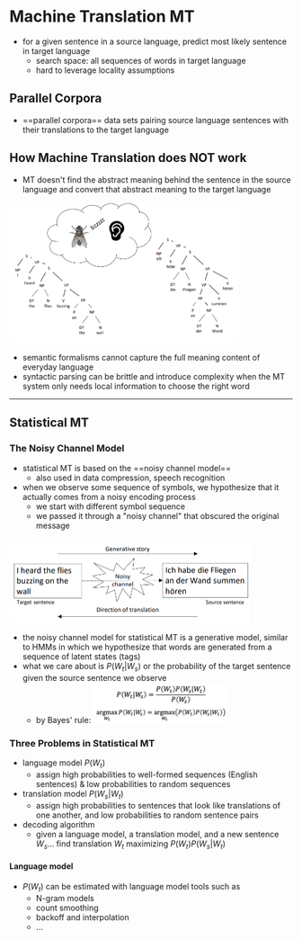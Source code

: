 # Machine Translation MT

- for a given sentence in a source language, predict most likely sentence in target language
  - search space: all sequences of words in target language
  - hard to leverage locality assumptions

## Parallel Corpora

- ==parallel corpora== data sets pairing source language sentences with their translations to the target language

## How Machine Translation does NOT work

- MT doesn't find the abstract meaning behind the sentence in the source language and convert that abstract meaning to the target language  

<img src="images/image-20231205232521167.png" alt="image-20231205232521167" style="zoom:50%;" />

- semantic formalisms cannot capture the full meaning content of everyday language
- syntactic parsing can be brittle and introduce complexity when the MT system only needs local information to choose the right word

---

## Statistical MT

### The Noisy Channel Model

- statistical MT is based on the ==noisy channel model==
  -  also used in data compression, speech recognition
- when we observe some sequence of symbols, we hypothesize that it actually comes from a noisy encoding process
  - we start with different symbol sequence
  - we passed it through a "noisy channel" that obscured the original message

<img src="images/image-20231205232807200.png" alt="image-20231205232807200" style="zoom:50%;" />

- the noisy channel model for statistical MT is a generative model, similar to HMMs in which we hypothesize that words are generated from a sequence of latent states (tags)
- what we care about is $P(W_t|W_s)$ or the probability of the target sentence given the source sentence we observe
  - by Bayes' rule:
    <img src="images/image-20231205232937791.png" alt="image-20231205232937791" style="zoom:50%;" />

### Three Problems in Statistical MT

- language model $P(W_t)$
  - assign high probabilities to well-formed sequences (English sentences) & low probabilities to random sequences
- translation model $P(W_s|W_t)$
  - assign high probabilities to sentences that look like translations of one another, and low probabilities to random sentence pairs
- decoding algorithm
  - given a language model, a translation model, and a new sentence $W_s...$ find translation $W_t$ maximizing $P(W_t)P(W_s|W_t)$

#### Language model

- $P(W_t)$ can be estimated with language model tools such as
  - N-gram models
  - count smoothing
  - backoff and interpolation
  - ...

